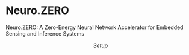 # Neuro.ZERO
Neuro.ZERO: A Zero-Energy Neural Network Accelerator for Embedded Sensing and Inference Systems


$$ Setup $$
